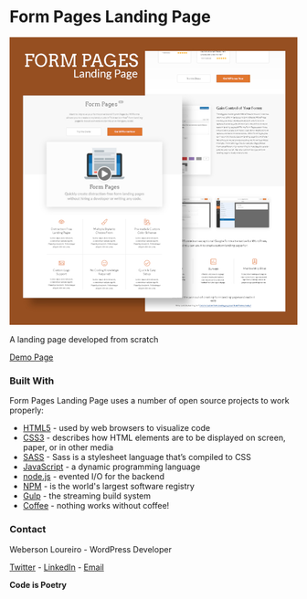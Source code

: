 # Form Pages Landing Page

![Form Pages Landing Page](assets/images/preview.jpg)

A landing page developed from scratch

[Demo Page](https://weberson.dev/forms-page/)

### Built With

Form Pages Landing Page uses a number of open source projects to work properly:

* [HTML5] - used by web browsers to visualize code
* [CSS3] - describes how HTML elements are to be displayed on screen, paper, or in other media
* [SASS] - Sass is a stylesheet language that’s compiled to CSS
* [JavaScript] - a dynamic programming language
* [node.js] - evented I/O for the backend
* [NPM] - is the world's largest software registry
* [Gulp] - the streaming build system
* [Coffee] - nothing works without coffee!

### Contact

Weberson Loureiro - WordPress Developer

[Twitter] - [LinkedIn] - [Email]

**Code is Poetry**

[//]: # (These are reference links used in the body of this note and get stripped out when the markdown processor does its job. There is no need to format nicely because it shouldn't be seen. Thanks SO - http://stackoverflow.com/questions/4823468/store-comments-in-markdown-syntax)

   [HTML5]: <https://developer.mozilla.org/en-US/docs/Web/HTML>
   [CSS3]: <https://developer.mozilla.org/en-US/docs/Web/CSS>
   [SASS]: <https://sass-lang.com/>
   [JavaScript]: <https://developer.mozilla.org/en-US/docs/Web/JavaScript>
   [node.js]: <http://nodejs.org>
   [Gulp]: <http://gulpjs.com>
   [NPM]: <https://www.npmjs.com/>
   [Coffee]: <https://en.wikipedia.org/wiki/Coffee>
   
   [Twitter]: <https://twitter.com/webersonlou>
   [LinkedIn]: <https://www.linkedin.com/in/webersonloureiro/>
   [Email]: <mailto:weberson.loureiro@gmail.com>